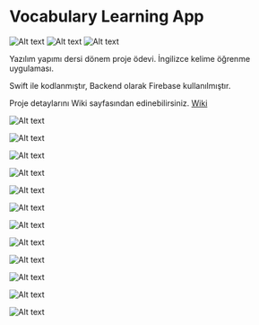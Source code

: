 # Vocabulary Learning App


![Alt text](https://svgshare.com/i/BpM.svg)
![Alt text](https://svgshare.com/i/BoL.svg)
![Alt text](https://svgshare.com/i/Bot.svg)


Yazılım yapımı dersi dönem proje ödevi. İngilizce kelime öğrenme uygulaması.

Swift ile kodlanmıştır, Backend olarak Firebase kullanılmıştır.

Proje detaylarını Wiki sayfasından edinebilirsiniz. [Wiki](https://github.com/yusufozgul/Vocabulary_Learning_App/wiki)

![Alt text](https://github.com/yusufozgul/Vocabulary_Learning_App/raw/master/SS/SS1.png)

![Alt text](https://github.com/yusufozgul/Vocabulary_Learning_App/raw/master/SS/SS2.png)

![Alt text](https://github.com/yusufozgul/Vocabulary_Learning_App/raw/master/SS/SS3.png)

![Alt text](https://github.com/yusufozgul/Vocabulary_Learning_App/raw/master/SS/SS4.png)

![Alt text](https://github.com/yusufozgul/Vocabulary_Learning_App/raw/master/SS/SS5.png)

![Alt text](https://github.com/yusufozgul/Vocabulary_Learning_App/raw/master/SS/SS6.png)

![Alt text](https://github.com/yusufozgul/Vocabulary_Learning_App/raw/master/SS/SS7.png)

![Alt text](https://github.com/yusufozgul/Vocabulary_Learning_App/raw/master/SS/SS8.png)

![Alt text](https://github.com/yusufozgul/Vocabulary_Learning_App/raw/master/SS/SS9.png)

![Alt text](https://github.com/yusufozgul/Vocabulary_Learning_App/raw/master/SS/SS10.png)

![Alt text](https://github.com/yusufozgul/Vocabulary_Learning_App/raw/master/SS/SS11.png)

![Alt text](https://github.com/yusufozgul/Vocabulary_Learning_App/raw/master/SS/SS12.png)

